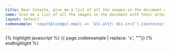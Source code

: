 ```yaml
---
title: Dear Console, give me a list of all the images in the document with their alternative text
name: Give me a list of all the images in the document with their alternative text
layout: default
codeexample: 'copy($$(±img±).map(i => `${i.alt}: ${i.src}`).join(±\n±))'
---
```


{% highlight javascript %}
{{ page.codeexample | replace: '±', "'"}}
{% endhighlight %}

